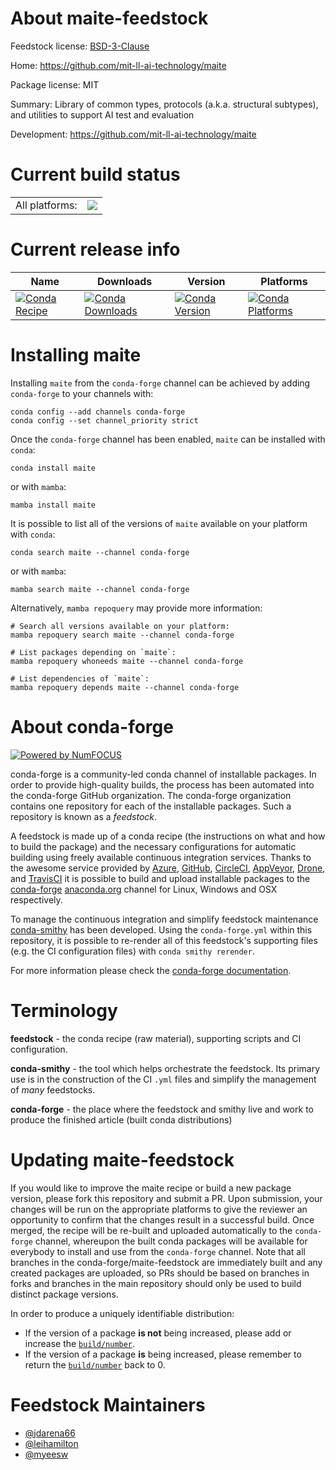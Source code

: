 About maite-feedstock
=====================

Feedstock license: [BSD-3-Clause](https://github.com/conda-forge/maite-feedstock/blob/main/LICENSE.txt)

Home: https://github.com/mit-ll-ai-technology/maite

Package license: MIT

Summary: Library of common types, protocols (a.k.a. structural subtypes), and utilities to support AI test and evaluation

Development: https://github.com/mit-ll-ai-technology/maite

Current build status
====================


<table><tr><td>All platforms:</td>
    <td>
      <a href="https://dev.azure.com/conda-forge/feedstock-builds/_build/latest?definitionId=22332&branchName=main">
        <img src="https://dev.azure.com/conda-forge/feedstock-builds/_apis/build/status/maite-feedstock?branchName=main">
      </a>
    </td>
  </tr>
</table>

Current release info
====================

| Name | Downloads | Version | Platforms |
| --- | --- | --- | --- |
| [![Conda Recipe](https://img.shields.io/badge/recipe-maite-green.svg)](https://anaconda.org/conda-forge/maite) | [![Conda Downloads](https://img.shields.io/conda/dn/conda-forge/maite.svg)](https://anaconda.org/conda-forge/maite) | [![Conda Version](https://img.shields.io/conda/vn/conda-forge/maite.svg)](https://anaconda.org/conda-forge/maite) | [![Conda Platforms](https://img.shields.io/conda/pn/conda-forge/maite.svg)](https://anaconda.org/conda-forge/maite) |

Installing maite
================

Installing `maite` from the `conda-forge` channel can be achieved by adding `conda-forge` to your channels with:

```
conda config --add channels conda-forge
conda config --set channel_priority strict
```

Once the `conda-forge` channel has been enabled, `maite` can be installed with `conda`:

```
conda install maite
```

or with `mamba`:

```
mamba install maite
```

It is possible to list all of the versions of `maite` available on your platform with `conda`:

```
conda search maite --channel conda-forge
```

or with `mamba`:

```
mamba search maite --channel conda-forge
```

Alternatively, `mamba repoquery` may provide more information:

```
# Search all versions available on your platform:
mamba repoquery search maite --channel conda-forge

# List packages depending on `maite`:
mamba repoquery whoneeds maite --channel conda-forge

# List dependencies of `maite`:
mamba repoquery depends maite --channel conda-forge
```


About conda-forge
=================

[![Powered by
NumFOCUS](https://img.shields.io/badge/powered%20by-NumFOCUS-orange.svg?style=flat&colorA=E1523D&colorB=007D8A)](https://numfocus.org)

conda-forge is a community-led conda channel of installable packages.
In order to provide high-quality builds, the process has been automated into the
conda-forge GitHub organization. The conda-forge organization contains one repository
for each of the installable packages. Such a repository is known as a *feedstock*.

A feedstock is made up of a conda recipe (the instructions on what and how to build
the package) and the necessary configurations for automatic building using freely
available continuous integration services. Thanks to the awesome service provided by
[Azure](https://azure.microsoft.com/en-us/services/devops/), [GitHub](https://github.com/),
[CircleCI](https://circleci.com/), [AppVeyor](https://www.appveyor.com/),
[Drone](https://cloud.drone.io/welcome), and [TravisCI](https://travis-ci.com/)
it is possible to build and upload installable packages to the
[conda-forge](https://anaconda.org/conda-forge) [anaconda.org](https://anaconda.org/)
channel for Linux, Windows and OSX respectively.

To manage the continuous integration and simplify feedstock maintenance
[conda-smithy](https://github.com/conda-forge/conda-smithy) has been developed.
Using the ``conda-forge.yml`` within this repository, it is possible to re-render all of
this feedstock's supporting files (e.g. the CI configuration files) with ``conda smithy rerender``.

For more information please check the [conda-forge documentation](https://conda-forge.org/docs/).

Terminology
===========

**feedstock** - the conda recipe (raw material), supporting scripts and CI configuration.

**conda-smithy** - the tool which helps orchestrate the feedstock.
                   Its primary use is in the construction of the CI ``.yml`` files
                   and simplify the management of *many* feedstocks.

**conda-forge** - the place where the feedstock and smithy live and work to
                  produce the finished article (built conda distributions)


Updating maite-feedstock
========================

If you would like to improve the maite recipe or build a new
package version, please fork this repository and submit a PR. Upon submission,
your changes will be run on the appropriate platforms to give the reviewer an
opportunity to confirm that the changes result in a successful build. Once
merged, the recipe will be re-built and uploaded automatically to the
`conda-forge` channel, whereupon the built conda packages will be available for
everybody to install and use from the `conda-forge` channel.
Note that all branches in the conda-forge/maite-feedstock are
immediately built and any created packages are uploaded, so PRs should be based
on branches in forks and branches in the main repository should only be used to
build distinct package versions.

In order to produce a uniquely identifiable distribution:
 * If the version of a package **is not** being increased, please add or increase
   the [``build/number``](https://docs.conda.io/projects/conda-build/en/latest/resources/define-metadata.html#build-number-and-string).
 * If the version of a package **is** being increased, please remember to return
   the [``build/number``](https://docs.conda.io/projects/conda-build/en/latest/resources/define-metadata.html#build-number-and-string)
   back to 0.

Feedstock Maintainers
=====================

* [@jdarena66](https://github.com/jdarena66/)
* [@leihamilton](https://github.com/leihamilton/)
* [@myeesw](https://github.com/myeesw/)


<!-- dummy commit to enable rerendering -->

